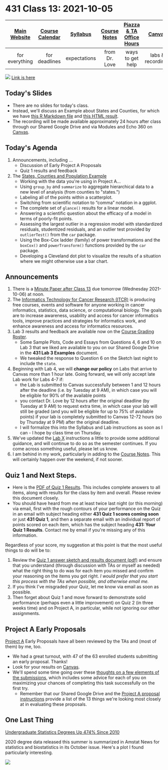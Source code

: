 # 431 Class 13: 2021-10-05

[Main Website](https://thomaselove.github.io/431/) | [Course Calendar](https://thomaselove.github.io/431/calendar.html) | [Syllabus](https://thomaselove.github.io/431-2021-syllabus/) | [Course Notes](https://thomaselove.github.io/431-notes/) | [Piazza & TA Office Hours](https://thomaselove.github.io/431/contact.html) | [Canvas](https://canvas.case.edu) | [Data and Code](https://github.com/THOMASELOVE/431-data)
:-----------: | :--------------: | :----------: | :---------: | :-------------: | :-----------: | :------------:
for everything | for deadlines | expectations | from Dr. Love | ways to get help | labs & recordings | for downloads

![](https://github.com/THOMASELOVE/431-2021/blob/main/classes/class13/images/harrell_2021-10-04.png) [Link is here](https://twitter.com/f2harrell/status/1445005342535036935?s=11)

## Today's Slides

- There are no slides for today's class. 
- Instead, we'll discuss an Example about States and Counties, for which we have [this R Markdown file](https://github.com/THOMASELOVE/431-2021/blob/main/classes/class13/statesandcounties.Rmd) and [this HTML result](https://rpubs.com/TELOVE/states-counties-431-example).
- The recording will be made available approximately 24 hours after class through our Shared Google Drive and via Modules and Echo 360 on [Canvas](https://canvas.case.edu).

## Today's Agenda

1. Announcements, including ...
    - Discussion of Early Project A Proposals
    - Quiz 1 results and feedback
2. The [States, Counties and Population Example](https://rpubs.com/TELOVE/states-counties-431-example)
    - Working with the data you're using in Project A...
    - Using `group_by` and `summarize` to aggregate hierarchical data to a new level of analysis (from counties to "states.")
    - Labeling all of the points within a scatterplot.
    - Switching from scientific notation to “comma” notation in a ggplot.
    - The complete set of `glance()` results for a linear model.
    - Answering a scientific question about the efficacy of a model in terms of poorly-fit points.
    - Assessing the largest outlier in a regression model with standardized residuals, studentized residuals, and an outlier test provided by `outlierTest()` from the `car` package.
    - Using the Box-Cox ladder (family) of power transformations and the `boxCox()` and `powerTransform()` functions provided by the `car` package.
    - Developing a Cleveland dot plot to visualize the results of a situation where we might otherwise use a bar chart.

## Announcements

1. There is a [Minute Paper after Class 13](https://bit.ly/431-2021-minute-13) due tomorrow (Wednesday 2021-10-06) at noon.
2. The [Informatics Technology for Cancer Research (ITCR)](https://www.itcrtraining.org/) is producing free courses, events and software for anyone working in cancer informatics, statistics, data science, or computational biology. The goals are to increase awareness, usability and access for cancer informatics tools, improve practices and strategies for informatics work, and enhance awareness and access for informatics resources.
3. Lab 3 results and feedback are available now on the [Course Grading Roster](https://bit.ly/431-2021-grades).
    - Some Sample Plots, Code and Essays from Questions 4, 6 and 10 on Lab 3 that we liked are available to you on our Shared Google Drive in the **431 Lab 3 Examples** document.
    - We tweaked the response to Question 6 on the Sketch last night to include the `state`.
4. Beginning with Lab 4, we will **change our policy** on Labs that arrive to Canvas more than 1 hour late. Going forward, we will only accept late Lab work for Labs 4-7 if:
    - the Lab is submitted to Canvas successfully between 1 and 12 hours after the deadline (i.e. by Tuesday at 9 AM), in which case you will be eligible for 90% of the available points
    - you contact Dr. Love by 12 hours after the original deadline (by Tuesday at 9 AM) to request extra time, in which case your lab will still be graded (and you will be eligible for up to 75% of available points) if your lab is completely submitted to Canvas 12-72 hours (so by Thursday at 9 PM) after the original deadline.
    - I will formalize this into the Syllabus and Lab instructions as soon as I can - I hope by class time on Thursday.
5. We've updated the [Lab X](https://github.com/THOMASELOVE/431-2021/tree/main/labs/labX) instructions a little to provide some additional guidance, and will continue to do so as the semester continues. If you come across something useful, please let us know.
6. I am behind in my work, particularly in adding to the [Course Notes](https://thomaselove.github.io/431-notes/). This will certainly happen over the weekend, if not sooner.

## Quiz 1 and Next Steps. 

- Here is the [PDF of Quiz 1 Results](https://github.com/THOMASELOVE/431-2021/tree/main/quizzes/quiz1). This includes complete answers to all items, along with results for the class by item and overall. Please review this document closely.
- You should have heard from me at least twice last night (or this morning) via email, first with the rough contours of your performance on the Quiz in an email with subject heading either **431 Quiz 1 scores coming soon** or just **431 Quiz 1**, and then a separate email with an individual report of points scored on each item, which has the subject heading **431: Your Quiz 1 Results**. Contact me by email if you're missing any of this information.

Regardless of your score, my suggestion at this point is that the most useful things to do will be to:

1. Review the [Quiz 1 answer sketch and results document (pdf)](https://github.com/THOMASELOVE/431-2021/blob/main/quizzes/quiz1/quiz1_and_sketch.pdf) and ensure that you understand (through discussion with TAs or myself as needed) what the right thing to do was for each item you missed and confirm your reasoning on the items you got right. *I would prefer that you start this process with the TAs when possible, and otherwise email me.*
2. If you think I've misgraded your Quiz, let me know via email as soon as possible.
3. Then forget about Quiz 1 and move forward to demonstrate solid performance (perhaps even a little improvement) on Quiz 2 (in three weeks time) and on Project A, in particular, while not ignoring our other assignments.

## Project A Early Proposals

[Project A](https://thomaselove.github.io/431-2021-projectA/) Early Proposals have all been reviewed by the TAs and (most of them) by me, too. 

- We had a great turnout, with 47 of the 63 enrolled students submitting an early proposal. Thanks!
- Look for your results on [Canvas](https://canvas.case.edu). 
- We'll spend some time going over these [thoughts on a few elements of the submissions](https://github.com/THOMASELOVE/431-2021/blob/main/classes/class13/projectAearly.md), which includes some advice for each of you on maximizing your chances of completing this task successfully on the first try.
    - Remember that our Shared Google Drive and the [Project A proposal instructions](https://thomaselove.github.io/431-2021-projectA/proposal.html) provide a list of the 13 things we're looking most closely at in evaluating these proposals.

## One Last Thing

[Undergraduate Statistics Degrees Up 474% Since 2010](https://magazine.amstat.org/blog/2021/10/01/undergrad-stats-degrees-up/)

2020 degree data released this summer is summarized in Amstat News for statistics and biostatistics in its October issue. Here's a plot I found particularly interesting.

![](https://github.com/THOMASELOVE/431-2021/blob/main/classes/class13/images/women_degrees.png)

